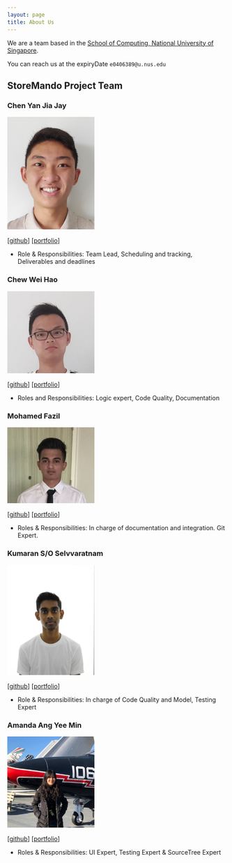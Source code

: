 ```yaml
---
layout: page
title: About Us
---
```


We are a team based in the [School of Computing, National University of Singapore](http://www.comp.nus.edu.sg).

You can reach us at the expiryDate `e0406389@u.nus.edu`

## StoreMando Project Team

### Chen Yan Jia Jay

<img src="images/jaychenyj.png" width="200px">

[[github](https://github.com/JayChenYJ)]
[[portfolio](team/jaychenyj.md)]

* Role & Responsibilities: Team Lead, Scheduling and tracking, Deliverables and deadlines

### Chew Wei Hao

<img src="images/chewwh09.png" width="200px">

[[github](http://github.com/chewwh09)]
[[portfolio](team/chewwh09.md)]

* Roles and Responsibilities: Logic expert, Code Quality, Documentation

### Mohamed Fazil

<img src="images/md-fazil.png" width="200px">

[[github](http://github.com/Md-Fazil)] [[portfolio](team/mohamedfazil.md)]

* Roles & Responsibilities: In charge of documentation and integration. Git Expert.

### Kumaran S/O Selvvaratnam

<img src="images/kumsssss.png" width="200px">

[[github](http://github.com/kumsssss)]
[[portfolio](team/kumaran.md)]

* Role & Responsibilities: In charge of Code Quality and Model, Testing Expert

### Amanda Ang Yee Min

<img src="images/github-amanda.png" width="200px">

[[github](http://github.com/github-amanda)]
[[portfolio](team/amandaang.md)]

* Roles & Responsibilities: UI Expert, Testing Expert & SourceTree Expert
